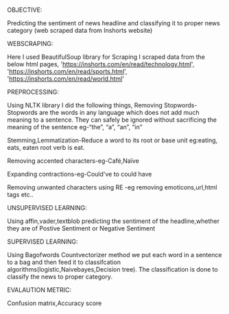 OBJECTIVE:

Predicting the sentiment of news headline and classifying it to proper news category (web scraped data from Inshorts website) 

WEBSCRAPING:

Here I used BeautifulSoup library for Scraping
I scraped data from the below html pages,
'https://inshorts.com/en/read/technology.html',
'https://inshorts.com/en/read/sports.html',
'https://inshorts.com/en/read/world.html'

PREPROCESSING:

Using NLTK library I did the following things,
Removing Stopwords-Stopwords are the words in any language which does not add much meaning to a sentence. They can safely be ignored without sacrificing the meaning of the sentence eg-“the”, “a”, “an”, “in"

Stemming,Lemmatization-Reduce a word to its root or base unit eg:eating, eats, eaten root verb is eat.

Removing accented characters-eg-Café,Naïve

Expanding contractions-eg-Could've to could have

Removing unwanted characters using RE -eg removing emoticons,url,html tags etc..

UNSUPERVISED LEARNING:

Using affin,vader,textblob predicting the sentiment of the headline,whether they are of Postive Sentiment or Negative Sentiment

SUPERVISED LEARNING:

Using Bagofwords Countvectorizer method we put each word in a sentence to a bag and then feed it to classifcation algorithms(logistic,Naivebayes,Decision tree).
The classification is done to classify the news to proper category.

EVALAUTION METRIC:

Confusion matrix,Accuracy score

